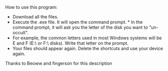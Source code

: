 How to use this program:
* Download all the files.
* Execute the .exe file. It will open the command prompt. * In the command prompt, it will ask you the letter of the disk you want to "un-occult".
* For example, the common letters used in most Windows systems will be E and F (E:\ or F:\ disks). Write that letter on the prompt.
* Your files should appear again. Delete the shortcuts and use your device again.

Thanks to Beoww and fingerson for this description
